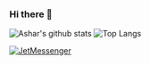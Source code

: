 ### Hi there 👋


![Ashar's github stats](https://github-readme-stats.vercel.app/api?username=ashar-7&show_icons=true&theme=dracula)
![Top Langs](https://github-readme-stats.vercel.app/api/top-langs/?username=ashar-7&layout=compact&theme=dracula)

[![JetMessenger](https://github-readme-stats.vercel.app/api/pin/?username=ashar-7&repo=FearNGreed&show_owner=true&theme=dracula)](https://github.com/ashar-7/FearNGreed)
